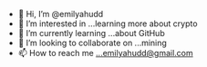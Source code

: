 - 👋 Hi, I’m @emilyahudd
- 👀 I’m interested in ...learning more about crypto
- 🌱 I’m currently learning ...about GitHub
- 💞️ I’m looking to collaborate on ...mining
- 📫 How to reach me ...emilyahudd@gmail.com

<!---
emilyahudd/emilyahudd is a ✨ special ✨ repository because its `README.md` (this file) appears on your GitHub profile.
You can click the Preview link to take a look at your changes.
--->
